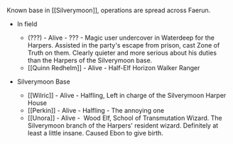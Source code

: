 Known base in [[Silverymoon]], operations are spread across Faerun.

- In field
	- (???) - Alive - ??? - Magic user undercover in Waterdeep for the Harpers. Assisted in the party's escape from prison, cast Zone of Truth on them. Clearly quieter and more serious about his duties than the Harpers of the Silverymoon base.
	- [[Quinn Redhelm]] - Alive - Half-Elf Horizon Walker Ranger

- Silverymoon Base
	- [[Wilric]] - Alive - Halfling, Left in charge of the Silverymoon Harper House
	- [[Perkin]] - Alive - Halfling - The annoying one
	- [[Unora]] - Alive -  Wood Elf, School of Transmutation Wizard. The Silverymoon branch of the Harpers' resident wizard. Definitely at least a little insane. Caused Ebon to give birth.



